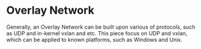 # Overlay Network

Generally, an Overlay Network can be built upon various of protocols, such as UDP and in-kernel vxlan and etc. This piece focus on UDP and  vxlan, which can be applied to known platforms, such as Windows and Unix.



